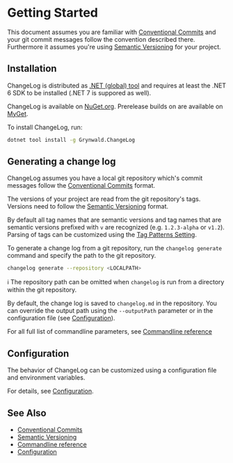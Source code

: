 # Getting Started

This document assumes you are familiar with [Conventional Commits](https://www.conventionalcommits.org/) and your git commit messages follow the convention described there.
Furthermore it assumes you're using [Semantic Versioning](https://semver.org/) for your project.

## Installation

ChangeLog is distributed as [.NET (global) tool](https://docs.microsoft.com/en-us/dotnet/core/tools/global-tools) and requires at least the .NET 6 SDK to be installed (.NET 7 is suppored as well).

ChangeLog is available on [NuGet.org](https://www.nuget.org/packages/Grynwald.ChangeLog).
Prerelease builds on are available on [MyGet](https://www.myget.org/feed/ap0llo-changelog/package/nuget/Grynwald.ChangeLog).

To install ChangeLog, run:

```sh
dotnet tool install -g Grynwald.ChangeLog
```

## Generating a change log

ChangeLog assumes you have a local git repository which's commit messages follow the [Conventional Commits](https://www.conventionalcommits.org/) format.

The versions of your project are read from the git repository's tags.
Versions need to follow the [Semantic Versioning](https://semver.org/) format.

By default all tag names that are semantic versions and tag names that are semantic versions prefixed with `v` are recognized (e.g. `1.2.3-alpha` or `v1.2`).
Parsing of tags can be customized using the [Tag Patterns Setting](./configuration/settings/tag-patterns.md).

To generate a change log from a git repository, run the `changelog generate` command and specify the path to the git repository.

```sh
changelog generate --repository <LOCALPATH>
```

ℹ The repository path can be omitted when `changelog` is run from a directory within the git repository.

By default, the change log is saved to `changelog.md` in the repository.
You can override the output path using the `--outputPath` parameter or in the configuration file (see [Configuration](./configuration.md)).

For all full list of commandline parameters, see
[Commandline reference](./commandline-reference/index.md)

## Configuration

The behavior of ChangeLog can be customized using a configuration file and environment variables.

For details, see [Configuration](./configuration.md).

## See Also

- [Conventional Commits](https://www.conventionalcommits.org/)
- [Semantic Versioning](https://semver.org/)
- [Commandline reference](./commandline-reference/index.md)
- [Configuration](./configuration.md)